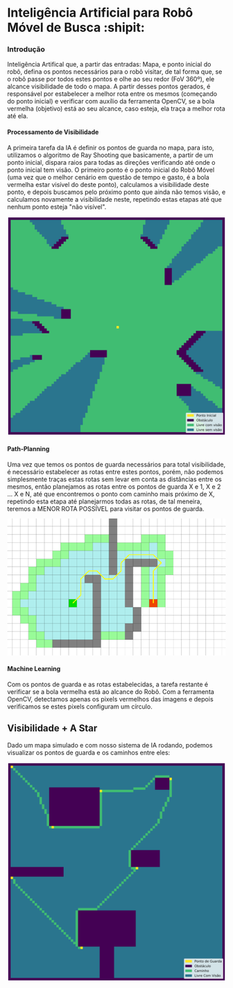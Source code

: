 # Inteligência Artificial para Robô Móvel de Busca :shipit:

### Introdução
Inteligência Artifical que, a partir das entradas: Mapa, e ponto inicial do robô, defina os pontos necessários para o robô visitar, de tal forma que, se o robô passe por todos estes pontos e olhe ao seu redor (FoV 360º), ele alcance visibilidade de todo o mapa. A partir desses pontos gerados, é responsável por estabelecer a melhor rota entre os mesmos (começando do ponto inicial) e verificar com auxílio da ferramenta OpenCV, se a bola vermelha (objetivo) está ao seu alcance, caso esteja, ela traça a melhor rota até ela.

#### Processamento de Visibilidade
A primeira tarefa da IA é definir os pontos de guarda no mapa, para isto, utilizamos o algoritmo de Ray Shooting que basicamente, a partir de um ponto inicial, dispara raios para todas as direções verificando até onde o ponto inicial tem visão. O primeiro ponto é o ponto inicial do Robô Móvel (uma vez que o melhor cenário em questão de tempo e gasto, é a bola vermelha estar visível do deste ponto), calculamos a visibilidade deste ponto, e depois buscamos pelo próximo ponto que ainda não temos visão, e calculamos novamente a visibilidade neste, repetindo estas etapas até que nenhum ponto esteja "não visível". 

![](/img/visibilidadePadronizado.png)

#### Path-Planning
Uma vez que temos os pontos de guarda necessários para total visibilidade, é necessário estabelecer as rotas entre estes pontos, porém, não podemos simplesmente traças estas rotas sem levar em conta as distâncias entre os mesmos, então planejamos as rotas entre os pontos de guarda X e 1, X e 2 ... X e N, até que encontremos o ponto com caminho mais próximo de X, repetindo esta etapa até planejarmos todas as rotas, de tal meneira, teremos a MENOR ROTA POSSÍVEL para visitar os pontos de guarda.

![](/img/astar.gif)

#### Machine Learning
Com os pontos de guarda e as rotas estabelecidas, a tarefa restante é verificar se a bola vermelha está ao alcance do Robô. Com a ferramenta OpenCV, detectamos apenas os pixels vermelhos das imagens e depois verificamos se estes pixels configuram um círculo.

## Visibilidade + A Star
Dado um mapa simulado e com nosso sistema de IA rodando, podemos visualizar os pontos de guarda e os caminhos entre eles:

![](/img/astarPadronizado.png)
